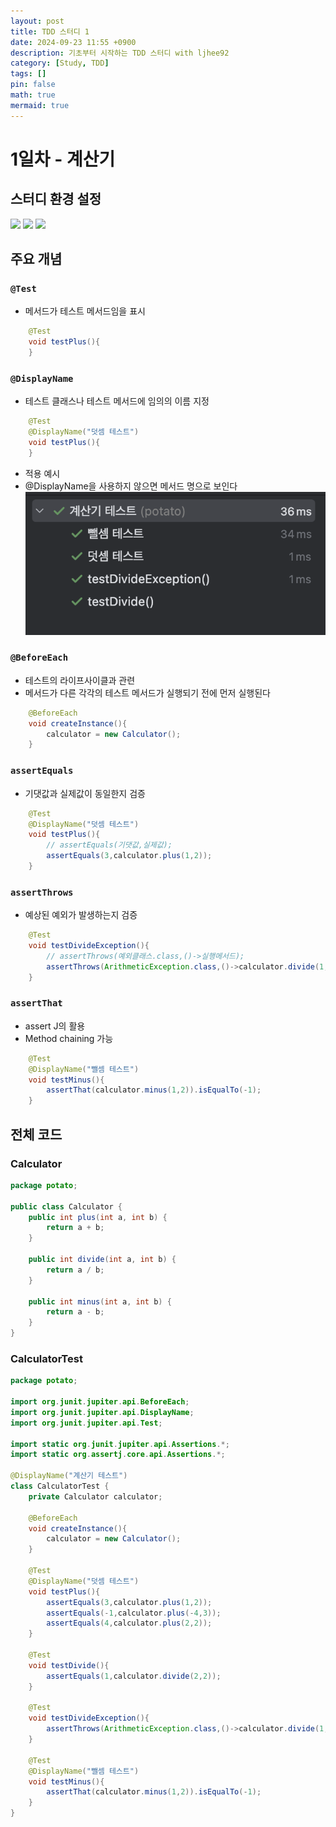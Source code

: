 ```yaml
---
layout: post
title: TDD 스터디 1
date: 2024-09-23 11:55 +0900
description: 기초부터 시작하는 TDD 스터디 with ljhee92
category: [Study, TDD]
tags: []
pin: false
math: true
mermaid: true
---
```

# 1일차 - 계산기

## 스터디 환경 설정

<img src="https://img.shields.io/badge/IntelliJ IDEA-000000?style=for-the-badge&logo=IntelliJ IDEA&logoColor=white"/>
<img src="https://img.shields.io/badge/java 21-007396?style=for-the-badge&logo=java&logoColor=white"/>
<img src="https://img.shields.io/badge/JUnit 5.11-25A162?style=for-the-badge&logo=junit5&logoColor=white"> 

## 주요 개념
### `@Test`
- 메서드가 테스트 메서드임을 표시
```java
    @Test
    void testPlus(){
    }
```
### `@DisplayName`
- 테스트 클래스나 테스트 메서드에 임의의 이름 지정
```java
    @Test
    @DisplayName("덧셈 테스트")
    void testPlus(){
    }
```
- 적용 예시
- @DisplayName을 사용하지 않으면 메서드 명으로 보인다
![@DisplayName](/assets/img/@DisplayName.png)

### `@BeforeEach`
- 테스트의 라이프사이클과 관련
- 메서드가 다른 각각의 테스트 메서드가 실행되기 전에 먼저 실행된다
```java
    @BeforeEach
    void createInstance(){
        calculator = new Calculator();
    }
```

### `assertEquals`
- 기댓값과 실제값이 동일한지 검증
```java
    @Test
    @DisplayName("덧셈 테스트")
    void testPlus(){
        // assertEquals(기댓값,실제값);
        assertEquals(3,calculator.plus(1,2));
    }
```

### `assertThrows`
- 예상된 예외가 발생하는지 검증
```java
    @Test
    void testDivideException(){
        // assertThrows(예외클래스.class,()->실행메서드);
        assertThrows(ArithmeticException.class,()->calculator.divide(1,0));
    }
```

### `assertThat`
- assert J의 활용
- Method chaining 가능
```java
    @Test
    @DisplayName("뺄셈 테스트")
    void testMinus(){
        assertThat(calculator.minus(1,2)).isEqualTo(-1);
    }
```

## 전체 코드
### Calculator
```java
package potato;

public class Calculator {
    public int plus(int a, int b) {
        return a + b;
    }

    public int divide(int a, int b) {
        return a / b;
    }

    public int minus(int a, int b) {
        return a - b;
    }
}
```

### CalculatorTest
```java
package potato;

import org.junit.jupiter.api.BeforeEach;
import org.junit.jupiter.api.DisplayName;
import org.junit.jupiter.api.Test;

import static org.junit.jupiter.api.Assertions.*;
import static org.assertj.core.api.Assertions.*;

@DisplayName("계산기 테스트")
class CalculatorTest {
    private Calculator calculator;

    @BeforeEach
    void createInstance(){
        calculator = new Calculator();
    }

    @Test
    @DisplayName("덧셈 테스트")
    void testPlus(){
        assertEquals(3,calculator.plus(1,2));
        assertEquals(-1,calculator.plus(-4,3));
        assertEquals(4,calculator.plus(2,2));
    }

    @Test
    void testDivide(){
        assertEquals(1,calculator.divide(2,2));
    }

    @Test
    void testDivideException(){
        assertThrows(ArithmeticException.class,()->calculator.divide(1,0));
    }

    @Test
    @DisplayName("뺄셈 테스트")
    void testMinus(){
        assertThat(calculator.minus(1,2)).isEqualTo(-1);
    }
}
```